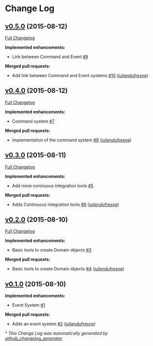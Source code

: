# Change Log

## [v0.5.0](https://github.com/php-ddd/domain-driven-design/tree/v0.5.0) (2015-08-12)
[Full Changelog](https://github.com/php-ddd/domain-driven-design/compare/v0.4.0...v0.5.0)

**Implemented enhancements:**

- Link between Command and Event [\#9](https://github.com/php-ddd/domain-driven-design/issues/9)

**Merged pull requests:**

- Add link between Command and Event systems [\#10](https://github.com/php-ddd/domain-driven-design/pull/10) ([juliendufresne](https://github.com/juliendufresne))

## [v0.4.0](https://github.com/php-ddd/domain-driven-design/tree/v0.4.0) (2015-08-12)
[Full Changelog](https://github.com/php-ddd/domain-driven-design/compare/v0.3.0...v0.4.0)

**Implemented enhancements:**

- Command system [\#7](https://github.com/php-ddd/domain-driven-design/issues/7)

**Merged pull requests:**

- implementation of the command system [\#8](https://github.com/php-ddd/domain-driven-design/pull/8) ([juliendufresne](https://github.com/juliendufresne))

## [v0.3.0](https://github.com/php-ddd/domain-driven-design/tree/v0.3.0) (2015-08-11)
[Full Changelog](https://github.com/php-ddd/domain-driven-design/compare/v0.2.0...v0.3.0)

**Implemented enhancements:**

- Add more coninuous integration tools [\#5](https://github.com/php-ddd/domain-driven-design/issues/5)

**Merged pull requests:**

- Adds Continuous integration tools [\#6](https://github.com/php-ddd/domain-driven-design/pull/6) ([juliendufresne](https://github.com/juliendufresne))

## [v0.2.0](https://github.com/php-ddd/domain-driven-design/tree/v0.2.0) (2015-08-10)
[Full Changelog](https://github.com/php-ddd/domain-driven-design/compare/v0.1.0...v0.2.0)

**Implemented enhancements:**

- Basic tools to create Domain objects [\#3](https://github.com/php-ddd/domain-driven-design/issues/3)

**Merged pull requests:**

- Basic tools to create Domain objects [\#4](https://github.com/php-ddd/domain-driven-design/pull/4) ([juliendufresne](https://github.com/juliendufresne))

## [v0.1.0](https://github.com/php-ddd/domain-driven-design/tree/v0.1.0) (2015-08-10)
**Implemented enhancements:**

- Event System [\#1](https://github.com/php-ddd/domain-driven-design/issues/1)

**Merged pull requests:**

- Adds an event system [\#2](https://github.com/php-ddd/domain-driven-design/pull/2) ([juliendufresne](https://github.com/juliendufresne))



\* *This Change Log was automatically generated by [github_changelog_generator](https://github.com/skywinder/Github-Changelog-Generator)*
